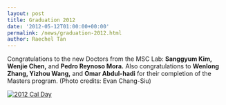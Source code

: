 ```yaml
---
layout: post
title: Graduation 2012
date: '2012-05-12T01:00:00+00:00'
permalink: /news/graduation-2012.html
author: Raechel Tan
---
```

<p>Congratulations to the new Doctors from the MSC Lab: <strong>Sanggyum Kim, Wenjie Chen,</strong> and <strong>Pedro Reynoso Mora.</strong> Also congratulations to <strong>Wenlong Zhang, Yizhou Wang,</strong> and <strong>Omar Abdul-hadi</strong> for their completion of the Masters program. (Photo credits: Evan Chang-Siu)</p><p class="indent"><a href="{{ site.baseurl }}/assets/images/posts/2012Graduation.jpg" ><img src="{{ site.baseurl }}/assets/images/posts/2012Graduation.jpg" alt="2012 Cal Day" border="0"></a></p>
